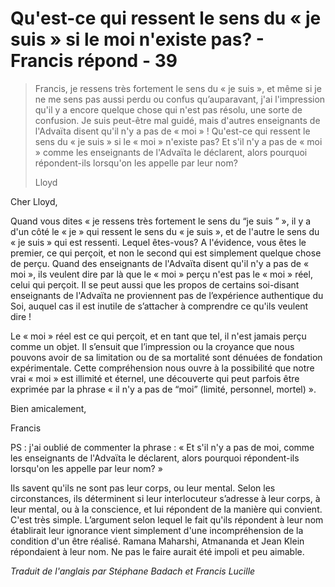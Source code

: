 # Qu'est-ce qui ressent le sens du « je suis » si le moi n'existe pas? - Francis répond - 39

>Francis, je ressens très fortement le sens du « je suis », et même si je ne me sens pas aussi perdu ou confus qu’auparavant, j'ai l'impression qu'il y a encore quelque chose qui n'est pas résolu, une sorte de confusion. Je suis peut-être mal guidé, mais d'autres enseignants de l'Advaïta disent qu'il n'y a pas de « moi » ! Qu'est-ce qui ressent le sens du « je suis » si le « moi » n'existe pas? Et s'il n'y a pas de « moi » comme les enseignants de l'Advaïta le déclarent, alors pourquoi répondent-ils lorsqu'on les appelle par leur nom?
>
>Lloyd

Cher Lloyd,

Quand vous dites « je ressens très fortement le sens du “je suis ” », il y a d'un côté le « je » qui ressent le sens du « je suis », et de l'autre le sens du « je suis » qui est ressenti. Lequel êtes-vous? A l'évidence, vous êtes le premier, ce qui perçoit, et non le second qui est simplement quelque chose de perçu. Quand des enseignants de l'Advaïta disent qu'il n'y a pas de « moi », ils veulent dire par là que le « moi » perçu n'est pas le « moi » réel, celui qui perçoit. Il se peut aussi que les propos de certains soi-disant enseignants de l'Advaïta ne proviennent pas de l’expérience authentique du Soi, auquel cas il est inutile de s’attacher à comprendre ce qu'ils veulent dire !

Le « moi » réel est ce qui perçoit, et en tant que tel, il n'est jamais perçu comme un objet. Il s’ensuit que l’impression ou la croyance que nous pouvons avoir de sa limitation ou de sa mortalité sont dénuées de fondation expérimentale. Cette compréhension nous ouvre à la possibilité que notre vrai « moi » est illimité et éternel, une découverte qui peut parfois être exprimée par la phrase « il n'y a pas de “moi” (limité, personnel, mortel) ».

Bien amicalement,

Francis

PS : j'ai oublié de commenter la phrase : « Et s'il n'y a pas de moi, comme les enseignants de l'Advaïta le déclarent, alors pourquoi répondent-ils lorsqu'on les appelle par leur nom? »

Ils savent qu'ils ne sont pas leur corps, ou leur mental. Selon les circonstances, ils déterminent si leur interlocuteur s’adresse à leur corps, à leur mental, ou à la conscience, et lui répondent de la manière qui convient. C'est très simple. L’argument selon lequel le fait qu'ils répondent à leur nom établirait leur ignorance vient simplement d'une incompréhension de la condition d'un être réalisé. Ramana Maharshi, Atmananda et Jean Klein répondaient à leur nom. Ne pas le faire aurait été impoli et peu aimable.

_Traduit de l'anglais par Stéphane Badach et Francis Lucille_

